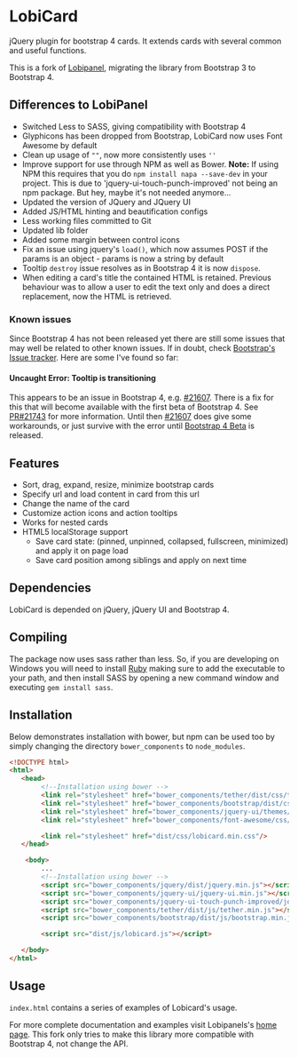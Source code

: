 # LobiCard

jQuery plugin for bootstrap 4 cards. It extends cards with several common and useful functions.

This is a fork of [Lobipanel](https://github.com/arboshiki/lobipanel), migrating the library from Bootstrap 3 to Bootstrap 4.

## Differences to LobiPanel

- Switched Less to SASS, giving compatibility with Bootstrap 4
- Glyphicons has been dropped from Bootstrap, LobiCard now uses Font Awesome by default
- Clean up usage of `""`, now more consistently uses `''`
- Improve support for use through NPM as well as Bower. **Note:** If using NPM this requires that you do `npm install napa --save-dev` in your project. This is due to 'jquery-ui-touch-punch-improved' not being an npm package. But hey, maybe it's not needed anymore...
- Updated the version of JQuery and JQuery UI
- Added JS/HTML hinting and beautification configs
- Less working files committed to Git
- Updated lib folder
- Added some margin between control icons
- Fix an issue using jquery's `load()`, which now assumes POST if the params is an object - params is now a string by default
- Tooltip `destroy` issue resolves as in Bootstrap 4 it is now `dispose`.
- When editing a card's title the contained HTML is retained. Previous behaviour was to allow a user to edit the text only and does a direct replacement, now the HTML is retrieved.

### Known issues

Since Bootstrap 4 has not been released yet there are still some issues that may well be related to other known issues. If in doubt, check [Bootstrap's Issue tracker](https://github.com/twbs/bootstrap/issues). Here are some I've found so far:

#### Uncaught Error: Tooltip is transitioning

This appears to be an issue in Bootstrap 4, e.g. [#21607](https://github.com/twbs/bootstrap/issues/21607). There is a fix for this that will become available with the first beta of Bootstrap 4. See [PR#21743](https://github.com/twbs/bootstrap/pull/21743) for more information. Until then [#21607](https://github.com/twbs/bootstrap/issues/21607) does give some workarounds, or just survive with the error until [Bootstrap 4 Beta](https://github.com/twbs/bootstrap/milestone/41) is released.

## Features

- Sort, drag, expand, resize, minimize bootstrap cards
- Specify url and load content in card from this url
- Change the name of the card
- Customize action icons and action tooltips
- Works for nested cards
- HTML5 localStorage support
  - Save card state: (pinned, unpinned, collapsed, fullscreen, minimized) and apply it on page load
  - Save card position among siblings and apply on next time

## Dependencies

LobiCard is depended on jQuery, jQuery UI and Bootstrap 4.

## Compiling

The package now uses sass rather than less. So, if you are developing on Windows you will need to install [Ruby](https://rubyinstaller.org/downloads/) making sure to add the executable to your path, and then install SASS by opening a new command window and executing `gem install sass`.

## Installation

Below demonstrates installation with bower, but npm can be used too by simply changing the directory `bower_components` to `node_modules`.

```html
<!DOCTYPE html>
<html>
   <head>
        <!--Installation using bower -->
        <link rel="stylesheet" href="bower_components/tether/dist/css/tether.min.css"/>
        <link rel="stylesheet" href="bower_components/bootstrap/dist/css/bootstrap.min.css"/>
        <link rel="stylesheet" href="bower_components/jquery-ui/themes/ui-lightness/jquery-ui.min.css"/>
        <link rel="stylesheet" href="bower_components/font-awesome/css/font-awesome.min.css"/>

        <link rel="stylesheet" href="dist/css/lobicard.min.css"/>
   </head>

    <body>
        ...
        <!--Installation using bower -->
        <script src="bower_components/jquery/dist/jquery.min.js"></script>
        <script src="bower_components/jquery-ui/jquery-ui.min.js"></script>
        <script src="bower_components/jquery-ui-touch-punch-improved/jquery.ui.touch-punch-improved.js"></script>
        <script src="bower_components/tether/dist/js/tether.min.js"></script>
        <script src="bower_components/bootstrap/dist/js/bootstrap.min.js"></script>

        <script src="dist/js/lobicard.js"></script>

   </body>
</html>
```

## Usage

`index.html` contains a series of examples of Lobicard's usage.

For more complete documentation and examples visit Lobipanels's [home page](http://lobianijs.com/site/lobipanel). This fork only tries to make this library more compatible with Bootstrap 4, not change the API.
